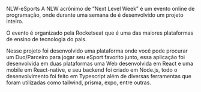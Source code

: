 NLW-eSports
A NLW acrônimo de “Next Level Week” é um evento online de programação, onde durante uma semana de é desenvolvido um projeto inteiro.

O evento é organizado pela Rocketseat que é uma das maiores plataformas de ensino de tecnologia do pais.

Nesse projeto foi desenvolvido uma plataforma onde você pode procurar um Duo/Parceiro para jogar seu eSport favorito junto, essa aplicação foi desenvolvida em duas plataformas uma Web desenvolvida em React e uma mobile em React-native, e seu backend foi criado em Node.js, todo o desenvolvimento foi feito em Typescript além de diversas ferramentas que foram utilizadas como tailwind, prisma, expo, entre outras.

